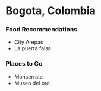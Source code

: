 # Bogota, Colombia

### Food Recommendations
- City Arepas
- La puerta falsa

### Places to Go
- Monserrate
- Museo del oro
